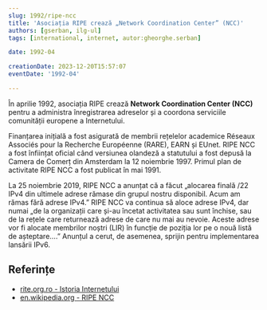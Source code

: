 ```yaml
---
slug: 1992/ripe-ncc
title: 'Asociația RIPE crează „Network Coordination Center” (NCC)'
authors: [gserban, ilg-ul]
tags: [international, internet, autor:gheorghe.serban]

date: 1992-04

creationDate: 2023-12-20T15:57:07
eventDate: '1992-04'

---
```


În aprilie 1992, asociația RIPE crează **Network Coordination Center (NCC)**
pentru a administra înregistrarea adreselor
și a coordona serviciile comunității europene a Internetului.

<!-- truncate -->

Finanțarea inițială a fost asigurată de membrii rețelelor academice Réseaux Associés pour la Recherche Européenne (RARE), EARN și EUnet. RIPE NCC a fost înființat oficial când versiunea olandeză a statutului a fost depusă la Camera de Comerț din Amsterdam la 12 noiembrie 1997. Primul plan de activitate RIPE NCC a fost publicat în mai 1991.

La 25 noiembrie 2019, RIPE NCC a anunțat că a făcut „alocarea finală /22 IPv4 din ultimele adrese rămase din grupul nostru disponibil. Acum am rămas fără adrese IPv4.” RIPE NCC va continua să aloce adrese IPv4, dar numai „de la organizații care și-au încetat activitatea sau sunt închise, sau de la rețele care returnează adrese de care nu mai au nevoie. Aceste adrese vor fi alocate membrilor noștri (LIR) în funcție de poziția lor pe o nouă listă de așteptare….” Anunțul a cerut, de asemenea, sprijin pentru implementarea lansării IPv6.

## Referințe

- [rite.org.ro - Istoria Internetului](https://rite.org.ro/istoria-internetului/)
- [en.wikipedia.org - RIPE NCC](https://en.wikipedia.org/wiki/RIPE_NCC)
